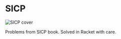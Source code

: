 # SICP

![SICP cover](http://ecx.images-amazon.com/images/I/71cWa92TMyL.jpg)

Problems from SICP book. Solved in Racket with care. 
